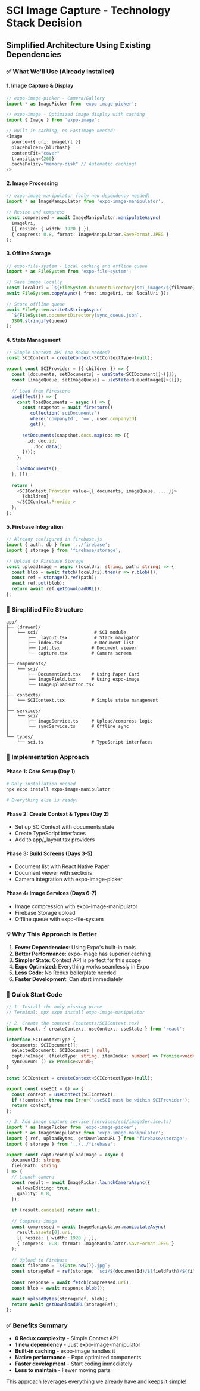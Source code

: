 # SCI Image Capture - Technology Stack Decision

## Simplified Architecture Using Existing Dependencies

### ✅ What We'll Use (Already Installed)

#### 1. Image Capture & Display
```typescript
// expo-image-picker - Camera/Gallery
import * as ImagePicker from 'expo-image-picker';

// expo-image - Optimized image display with caching
import { Image } from 'expo-image';

// Built-in caching, no FastImage needed!
<Image
  source={{ uri: imageUrl }}
  placeholder={blurhash}
  contentFit="cover"
  transition={200}
  cachePolicy="memory-disk" // Automatic caching!
/>
```

#### 2. Image Processing
```typescript
// expo-image-manipulator (only new dependency needed)
import * as ImageManipulator from 'expo-image-manipulator';

// Resize and compress
const compressed = await ImageManipulator.manipulateAsync(
  imageUri,
  [{ resize: { width: 1920 } }],
  { compress: 0.8, format: ImageManipulator.SaveFormat.JPEG }
);
```

#### 3. Offline Storage
```typescript
// expo-file-system - Local caching and offline queue
import * as FileSystem from 'expo-file-system';

// Save image locally
const localUri = `${FileSystem.documentDirectory}sci_images/${filename}`;
await FileSystem.copyAsync({ from: imageUri, to: localUri });

// Store offline queue
await FileSystem.writeAsStringAsync(
  `${FileSystem.documentDirectory}sync_queue.json`,
  JSON.stringify(queue)
);
```

#### 4. State Management
```typescript
// Simple Context API (no Redux needed)
const SCIContext = createContext<SCIContextType>(null);

export const SCIProvider = ({ children }) => {
  const [documents, setDocuments] = useState<SCIDocument[]>([]);
  const [imageQueue, setImageQueue] = useState<QueuedImage[]>([]);
  
  // Load from Firestore
  useEffect(() => {
    const loadDocuments = async () => {
      const snapshot = await firestore()
        .collection('sciDocuments')
        .where('companyId', '==', user.companyId)
        .get();
      
      setDocuments(snapshot.docs.map(doc => ({
        id: doc.id,
        ...doc.data()
      })));
    };
    
    loadDocuments();
  }, []);
  
  return (
    <SCIContext.Provider value={{ documents, imageQueue, ... }}>
      {children}
    </SCIContext.Provider>
  );
};
```

#### 5. Firebase Integration
```typescript
// Already configured in firebase.js
import { auth, db } from '../firebase';
import { storage } from 'firebase/storage';

// Upload to Firebase Storage
const uploadImage = async (localUri: string, path: string) => {
  const blob = await fetch(localUri).then(r => r.blob());
  const ref = storage().ref(path);
  await ref.put(blob);
  return await ref.getDownloadURL();
};
```

### 📁 Simplified File Structure

```
app/
├── (drawer)/
│   └── sci/                     # SCI module
│       ├── _layout.tsx          # Stack navigator
│       ├── index.tsx            # Document list
│       ├── [id].tsx            # Document viewer
│       └── capture.tsx         # Camera screen
│
├── components/
│   └── sci/
│       ├── DocumentCard.tsx    # Using Paper Card
│       ├── ImageField.tsx      # Using expo-image
│       └── ImageUploadButton.tsx
│
├── contexts/
│   └── SCIContext.tsx          # Simple state management
│
├── services/
│   └── sci/
│       ├── imageService.ts     # Upload/compress logic
│       └── syncService.ts      # Offline sync
│
└── types/
    └── sci.ts                  # TypeScript interfaces
```

### 🎯 Implementation Approach

#### Phase 1: Core Setup (Day 1)
```bash
# Only installation needed
npx expo install expo-image-manipulator

# Everything else is ready!
```

#### Phase 2: Create Context & Types (Day 2)
- Set up SCIContext with documents state
- Create TypeScript interfaces
- Add to app/_layout.tsx providers

#### Phase 3: Build Screens (Days 3-5)
- Document list with React Native Paper
- Document viewer with sections
- Camera integration with expo-image-picker

#### Phase 4: Image Services (Days 6-7)
- Image compression with expo-image-manipulator
- Firebase Storage upload
- Offline queue with expo-file-system

### 💡 Why This Approach is Better

1. **Fewer Dependencies**: Using Expo's built-in tools
2. **Better Performance**: expo-image has superior caching
3. **Simpler State**: Context API is perfect for this scope
4. **Expo Optimized**: Everything works seamlessly in Expo
5. **Less Code**: No Redux boilerplate needed
6. **Faster Development**: Can start immediately

### 🚀 Quick Start Code

```typescript
// 1. Install the only missing piece
// Terminal: npx expo install expo-image-manipulator

// 2. Create the context (contexts/SCIContext.tsx)
import React, { createContext, useContext, useState } from 'react';

interface SCIContextType {
  documents: SCIDocument[];
  selectedDocument: SCIDocument | null;
  captureImage: (fieldType: string, itemIndex: number) => Promise<void>;
  syncQueue: () => Promise<void>;
}

const SCIContext = createContext<SCIContextType>(null);

export const useSCI = () => {
  const context = useContext(SCIContext);
  if (!context) throw new Error('useSCI must be within SCIProvider');
  return context;
};

// 3. Add image capture service (services/sci/imageService.ts)
import * as ImagePicker from 'expo-image-picker';
import * as ImageManipulator from 'expo-image-manipulator';
import { ref, uploadBytes, getDownloadURL } from 'firebase/storage';
import { storage } from '../../firebase';

export const captureAndUploadImage = async (
  documentId: string,
  fieldPath: string
) => {
  // Launch camera
  const result = await ImagePicker.launchCameraAsync({
    allowsEditing: true,
    quality: 0.8,
  });
  
  if (result.canceled) return null;
  
  // Compress image
  const compressed = await ImageManipulator.manipulateAsync(
    result.assets[0].uri,
    [{ resize: { width: 1920 } }],
    { compress: 0.8, format: ImageManipulator.SaveFormat.JPEG }
  );
  
  // Upload to Firebase
  const filename = `${Date.now()}.jpg`;
  const storageRef = ref(storage, `sci/${documentId}/${fieldPath}/${filename}`);
  
  const response = await fetch(compressed.uri);
  const blob = await response.blob();
  
  await uploadBytes(storageRef, blob);
  return await getDownloadURL(storageRef);
};
```

### ✅ Benefits Summary

- **0 Redux complexity** - Simple Context API
- **1 new dependency** - Just expo-image-manipulator
- **Built-in caching** - expo-image handles it
- **Native performance** - Expo optimized components
- **Faster development** - Start coding immediately
- **Less to maintain** - Fewer moving parts

This approach leverages everything we already have and keeps it simple!